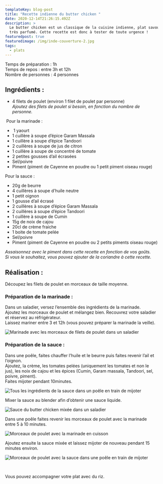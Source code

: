 ```yaml
---
templateKey: blog-post
title: "Recette indienne du butter chicken "
date: 2020-12-14T21:26:15.492Z
description: >
  Le butter chicken est un classique de la cuisine indienne, plat savoureux et
  très parfumé. Cette recette est donc à tester de toute urgence !
featuredpost: true
featuredimage: /img/inde-couverture-2.jpg
tags:
  - plats
---
```

Temps de préparation : 1h\
Temps de repos : entre 3h et 12h\
Nombre de personnes : 4 personnes

## Ingrédients :

* 4 filets de poulet (environ 1 filet de poulet par personne)\
  *Ajoutez des filets de poulet si besoin, en fonction du nombre de personne.*

 Pour la marinade :

*  1 yaourt
* 1 cuillère à soupe d’épice Garam Massala
* 1 cuillère à soupe d’épice Tandoori
* 2 cuillères à soupe de jus de citron
* 1 cuillère à soupe de concentré de tomate
* 2 petites gousses d’ail écrasées
* Sel/poivre
* Piment (piment de Cayenne en poudre ou 1 petit piment oiseau rouge)

Pour la sauce :

* 20g de beurre
* 4 cuillères à soupe d’huile neutre
* 1 petit oignon
* 1 gousse d’ail écrasé
* 2 cuillères à soupe d’épice Garam Massala
* 2 cuillères à soupe d’épice Tandoori
* 1 cuillère à soupe de Cumin
* 15g de noix de cajou
* 20cl de crème fraiche
* 1 boite de tomate pelée
* Sel/poivre
* Piment (piment de Cayenne en poudre ou 2 petits piments oiseau rouge)

*Assaisonnez avec le piment dans cette recette en fonction de vos goûts.*\
*Si vous le souhaitez, vous pouvez ajouter de la coriandre à cette recette.*

## Réalisation :

Découpez les filets de poulet en morceaux de taille moyenne. 

### Préparation de la marinade :

Dans un saladier, versez l’ensemble des ingrédients de la marinade.\
Ajoutez les morceaux de poulet et mélangez bien. Recouvrez votre saladier et réservez au réfrigérateur.\
Laissez mariner entre 3 et 12h (vous pouvez préparer la marinade la veille).

![Marinade avec les morceaux de filets de poulet dans un saladier ](/img/marinade-poulet-2.jpg "Marinade du poulet")

### Préparation de la sauce :

Dans une poêle, faites chauffer l’huile et le beurre puis faites revenir l’ail et l’oignon.\
Ajoutez, la crème, les tomates pelées (uniquement les tomates et non le jus), les noix de cajou et les épices (Cumin, Garam massala, Tandoori, sel, poivre, piment).\
Faites mijoter pendant 10minutes.

![Tous les ingrédients de la sauce dans un poêle en train de mijoter ](/img/preparation-sauce-.jpg "Préparation de la sauce ")

Mixer la sauce au blender afin d’obtenir une sauce liquide.  

![Sauce du butter chicken mixée dans un saladier](/img/sauce-chicken.jpg "Sauce du butter chicken")

Dans une poêle faites revenir les morceaux de poulet avec la marinade entre 5 à 10 minutes.

![Morceaux de poulet avec la marinade en cuisson](/img/poulet-en-cuisson.jpg "Morceaux de poulet en cuisson")

Ajoutez ensuite la sauce mixée et laissez mijoter de nouveau pendant 15 minutes environ.  

![Morceaux de poulet avec la sauce dans une poêle en train de mijoter](/img/poulet-qui-mijote.jpg "Morceaux de poulet avec la sauce")

</br>

Vous pouvez accompagner votre plat avec du riz.